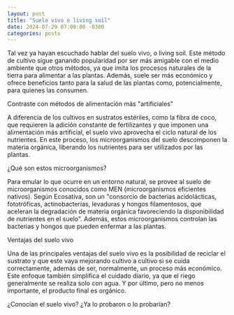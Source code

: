 ```yaml
---
layout: post
title: "Suelo vivo o living soil"
date: 2024-07-29 07:00:00 -0300
categories: posts
---
```


Tal vez ya hayan escuchado hablar del suelo vivo, o living soil. Este método de cultivo sigue ganando popularidad por ser más amigable con el medio ambiente que otros métodos, ya que imita los procesos naturales de la tierra para alimentar a las plantas. Además, suele ser más económico y ofrece beneficios tanto para la salud de las plantas como, potencialmente, para quienes las consumen.

Contraste con métodos de alimentación más "artificiales"

A diferencia de los cultivos en sustratos estériles, como la fibra de coco, que requieren la adición constante de fertilizantes y que imponen una alimentación más artificial, el suelo vivo aprovecha el ciclo natural de los nutrientes. En este proceso, los microorganismos del suelo descomponen la materia orgánica, liberando los nutrientes para ser utilizados por las plantas.

¿Qué son estos microorganismos?

Para emular lo que ocurre en un entorno natural, se provee al suelo de microorganismos conocidos como MEN (microorganismos eficientes nativos). Según Ecosativa, son un "consorcio de bacterias acidolácticas, fototróficas, actinobacterias, levaduras y hongos filamentosos, que aceleran la degradación de materia orgánica favoreciendo la disponibilidad de nutrientes en el suelo". Además, estos microorganismos controlan las bacterias y hongos que pueden enfermar a las plantas.

Ventajas del suelo vivo

Una de las principales ventajas del suelo vivo es la posibilidad de reciclar el sustrato y que este vaya mejorando cultivo a cultivo si se cuida correctamente, además de ser, normalmente, un proceso más económico. Este enfoque también simplifica el cuidado diario, ya que el riego generalmente se realiza solo con agua. Y por último, pero no menos importante, el producto final es orgánico.

¿Conocían el suelo vivo? ¿Ya lo probaron o lo probarían?
